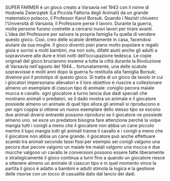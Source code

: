 SUPER FARMER è un gioco creato a Varsavia nel 1943 con il nome di Hodowla Zwierzątek (La Piccola Fattoria degli Animali) da un grande matematico polacco, il Professor Karol Borsuk. Quando i Nazisti chiusero l’Università di Varsavia, il Professore 
perse il lavoro. Durante la guerra, molte persone furono costrette a cercarsi nuovi lavori per tirare avanti. L’idea del Professore per salvare la propria famiglia fu quella di vendere questo gioco. Così, creo delle scatole direttamente in casa, 
facendosi aiutare da sua moglie.
Il gioco diventò pian piano molto popolare e regalò gioia e sorrisi a molti bambini, ma non solo, difatti aiutò anche gli adulti a sopravvivere alle dure e tristi notti dell’occupazione tedesca.
Le copie originali del gioco bruciarono insieme a tutta la città durante la Rivoluzione di Varsavia nell'agosto del 1944... fortunatamente, una delle scatole sopravvisse e molti anni dopo la guerra fu restituita alla famiglia Borsuk; divenne poi il 
prototipo di questo gioco.
Si tratta di un gioco da tavolo in cui i giocatori impersonano allevatori e il loro obiettivo è riuscire a collezionare almeno un esemplare di ciascun tipo di animale: coniglio pecora maiale mucca e cavallo.
ogni giocatore a turno lancia due dadi speciali che mostrano animali o predatori, se il dado mostra un animale e il giocatore possiede almeno un animale di quel tipo allora gli animali si riproducono e per ogni coppia si ottiene un nuovo esemplare 
dello stesso tipo se escono due animali diversi entrambi possono riprodursi se il giocatore ne possiede almeno uno.
se esce un predatore bisogna fare attenzione perché la volpe mangia tutti i conigli a meno che il giocatore non abbia un cane piccolo mentre il lupo mangia tutti gli animali tranne il cavallo e i conigli  a meno che il giocatore non abbia un cane 
grande. 
il giocatore può anche effettuare scambi tra animali secondo tassi fissi per esempio sei conigli valgono una pecora due pecore valgono un maiale tre maiali valgono una mucca e due mucche valgono un cavallo le conversioni possono essere fatte 
liberamente e strategicamente il gioco continua a turni fino a quando un giocatore riesce a ottenere almeno un animale di ciascun tipo e in quel momento vince la partita il gioco è adatto a bambini e adulti stimola la logica e la gestione delle 
risorse con un tocco di casualità dato dal lancio dei dadi.
